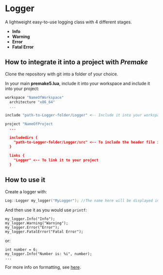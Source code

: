 # Logger
A lightweight easy-to-use logging class with 4 different stages.
- **Info**
- **Warning**
- **Error**
- **Fatal Error**  

How to integrate it into a project with ***Premake***
-------
Clone the repository with git into a folder of your choice.

In your main **premake5.lua**, include it into your workspace and include it into your project:
```lua
workspace "NameOfWorkspace"
  architecture "x86_64"
  ...

include "path-to-Logger-folder/Logger" <-- Include it into your workspace/solution

project "NameOfProject
  ...
  
  includedirs {
    "path-to-Logger-folder/Logger/src" <-- To include the header file into your project
  }
  
  links {
    "Logger" <-- To link it to your project
  }
```

How to use it
----
Create a logger with:
```c++
Log::Logger my_logger("MyLogger"); //The name here will be displayed in the console
```
And then use it as you would use `printf`:
```
my_logger.Info("Info");
my_logger.Warning("Warning");
my_logger.Error("Error");
my_logger.FatalError("Fatal Error");
```
or:
```
int number = 6;
my_logger.Info("Number is: %i", number);
...
```
For more info on formatting, see [here].

[here]: https://www.cplusplus.com/reference/cstdio/printf/
